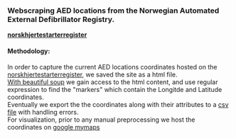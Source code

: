 ### Webscraping AED locations from the Norwegian Automated External Defibrillator Registry.
**[norskhjertestarterregister](https://www.norskhjertestarterregister.no)**

#### Methodology:

In order to capture the current AED locations coordinates hosted on the [norskhjertestarterregister](https://www.norskhjertestarterregister.no), we saved the site as a html file.<br />
[With beautiful soup](https://github.com/adamsky777/Msc_Thesis_AED_Optimization/blob/main/AED_Locations/Hjertestarter_coordinates.ipynb) we gain access to the html content, and use regular expression to find the "markers" which contain the Longitde and Latitude coordinates.<br />
Eventually we export the the coordinates along with their attributes to a [csv file](https://raw.githubusercontent.com/adamsky777/Msc_Thesis_AED_Optimization/main/AED_Locations/AED_facility_locations.csv) with handling errors.<br />
For visualization, prior to any manual preprocessing we host the coordinates on [google mymaps](https://www.google.com/maps/d/edit?mid=1y8HDK0ikYhxhw880fL8i5mM6k1FcZAA&usp=sharing)

